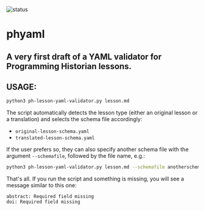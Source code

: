 ![status](https://img.shields.io/badge/status-WIP-lightgrey)

# phyaml

## A very first draft of a YAML validator for Programming Historian lessons.

## USAGE:

```sh
python3 ph-lesson-yaml-validator.py lesson.md
```

The script automatically detects the lesson type (either an original lesson or a translation) and selects the schema file accordingly:

- `original-lesson-schema.yaml`
- `translated-lesson-schema.yaml`

If the user prefers so, they can also specify another schema file with the argument `--schemafile`, followed by the file name, e.g.:

```sh
python3 ph-lesson-yaml-validator.py lesson.md --schemafile anotherschema.yaml
```

That's all.
If you run the script and something is missing, you will see a message similar to this one:

```
abstract: Required field missing
doi: Required field missing
```
